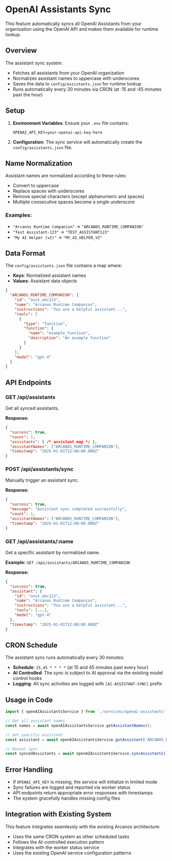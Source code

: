 # OpenAI Assistants Sync

This feature automatically syncs all OpenAI Assistants from your organization using the OpenAI API and makes them available for runtime lookup.

## Overview

The assistant sync system:
- Fetches all assistants from your OpenAI organization
- Normalizes assistant names to uppercase with underscores
- Saves the data to `config/assistants.json` for runtime lookup
- Runs automatically every 30 minutes via CRON (at :15 and :45 minutes past the hour)

## Setup

1. **Environment Variables**: Ensure your `.env` file contains:
   ```
   OPENAI_API_KEY=your-openai-api-key-here
   ```

2. **Configuration**: The sync service will automatically create the `config/assistants.json` file.

## Name Normalization

Assistant names are normalized according to these rules:
- Convert to uppercase
- Replace spaces with underscores
- Remove special characters (except alphanumeric and spaces)
- Multiple consecutive spaces become a single underscore

### Examples:
- `"Arcanos Runtime Companion"` → `"ARCANOS_RUNTIME_COMPANION"`
- `"Test Assistant-123"` → `"TEST_ASSISTANT123"`
- `"My AI Helper (v2)"` → `"MY_AI_HELPER_V2"`

## Data Format

The `config/assistants.json` file contains a map where:
- **Keys**: Normalized assistant names
- **Values**: Assistant data objects

```json
{
  "ARCANOS_RUNTIME_COMPANION": {
    "id": "asst_abc123",
    "name": "Arcanos Runtime Companion",
    "instructions": "You are a helpful assistant...",
    "tools": [
      {
        "type": "function",
        "function": {
          "name": "example_function",
          "description": "An example function"
        }
      }
    ],
    "model": "gpt-4"
  }
}
```

## API Endpoints

### GET /api/assistants
Get all synced assistants.

**Response:**
```json
{
  "success": true,
  "count": 1,
  "assistants": { /* assistant map */ },
  "assistantNames": ["ARCANOS_RUNTIME_COMPANION"],
  "timestamp": "2025-01-01T12:00:00.000Z"
}
```

### POST /api/assistants/sync
Manually trigger an assistant sync.

**Response:**
```json
{
  "success": true,
  "message": "Assistant sync completed successfully",
  "count": 1,
  "assistantNames": ["ARCANOS_RUNTIME_COMPANION"],
  "timestamp": "2025-01-01T12:00:00.000Z"
}
```

### GET /api/assistants/:name
Get a specific assistant by normalized name.

**Example:** `GET /api/assistants/ARCANOS_RUNTIME_COMPANION`

**Response:**
```json
{
  "success": true,
  "assistant": {
    "id": "asst_abc123",
    "name": "Arcanos Runtime Companion",
    "instructions": "You are a helpful assistant...",
    "tools": [...],
    "model": "gpt-4"
  },
  "timestamp": "2025-01-01T12:00:00.000Z"
}
```

## CRON Schedule

The assistant sync runs automatically every 30 minutes:
- **Schedule**: `15,45 * * * *` (at 15 and 45 minutes past every hour)
- **AI Controlled**: The sync is subject to AI approval via the existing model control hooks
- **Logging**: All sync activities are logged with `[AI-ASSISTANT-SYNC]` prefix

## Usage in Code

```typescript
import { openAIAssistantsService } from './services/openai-assistants';

// Get all assistant names
const names = await openAIAssistantsService.getAssistantNames();

// Get specific assistant
const assistant = await openAIAssistantsService.getAssistant('ARCANOS_RUNTIME_COMPANION');

// Manual sync
const syncedAssistants = await openAIAssistantsService.syncAssistants();
```

## Error Handling

- If `OPENAI_API_KEY` is missing, the service will initialize in limited mode
- Sync failures are logged and reported via worker status
- API endpoints return appropriate error responses with timestamps
- The system gracefully handles missing config files

## Integration with Existing System

This feature integrates seamlessly with the existing Arcanos architecture:
- Uses the same CRON system as other scheduled tasks
- Follows the AI-controlled execution pattern
- Integrates with the worker status service
- Uses the existing OpenAI service configuration patterns